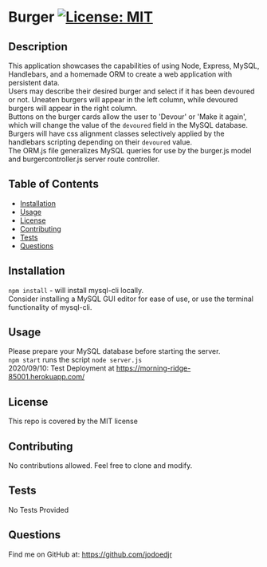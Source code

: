 # Burger    [![License: MIT](https://img.shields.io/badge/License-MIT-yellow.svg)](https://opensource.org/licenses/MIT)

## Description 

This application showcases the capabilities of using Node, Express, MySQL, Handlebars, and a homemade ORM to create a web application with persistent data.\
Users may describe their desired burger and select if it has been devoured or not. Uneaten burgers will appear in the left column, while devoured burgers will appear in the right column.\
Buttons on the burger cards allow the user to 'Devour' or 'Make it again', which will change the value of the `devoured` field in the MySQL database.\
Burgers will have css alignment classes selectively applied by the handlebars scripting depending on their `devoured` value.\
The ORM.js file generalizes MySQL queries for use by the burger.js model and burgercontroller.js server route controller.


## Table of Contents

* [Installation](#installation)
* [Usage](#usage)
* [License](#license)
* [Contributing](#contributing)
* [Tests](#tests)
* [Questions](#questions)


## Installation

`npm install` - will install mysql-cli locally.\
Consider installing a MySQL GUI editor for ease of use, or use the terminal functionality of mysql-cli.


## Usage 

Please prepare your MySQL database before starting the server.\
`npm start` runs the script `node server.js`\
2020/09/10: Test Deployment at https://morning-ridge-85001.herokuapp.com/


## License

This repo is covered by the MIT license


## Contributing

No contributions allowed. Feel free to clone and modify.


## Tests

No Tests Provided


## Questions

Find me on GitHub at: https://github.com/jodoedjr

